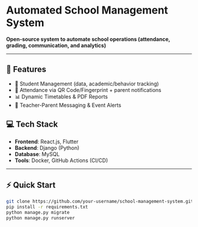 # Automated School Management System  
**Open-source system to automate school operations (attendance, grading, communication, and analytics)**  

---

## 🚀 **Features**  
- 📝 Student Management (data, academic/behavior tracking)  
- 📅 Attendance via QR Code/Fingerprint + parent notifications  
- 📊 Dynamic Timetables & PDF Reports  
- 📱 Teacher-Parent Messaging & Event Alerts  

## 💻 **Tech Stack**  
- **Frontend**: React.js, Flutter  
- **Backend**: Django (Python)  
- **Database**: MySQL  
- **Tools**: Docker, GitHub Actions (CI/CD)  

---

## ⚡ **Quick Start**  
```bash  
git clone https://github.com/your-username/school-management-system.git  
pip install -r requirements.txt  
python manage.py migrate  
python manage.py runserver     
